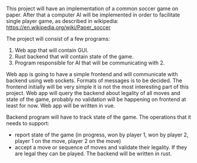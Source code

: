 This project will have an implementation of a common soccer game on paper. After that a computer AI will be implemented in order to facilitate single player game, as described in wikipedia:
https://en.wikipedia.org/wiki/Paper_soccer

The project will consist of a few programs:
1. Web app that will contain GUI.
2. Rust backend that will contain state of the game.
3. Program responsible for AI that will be communicating with 2.

Web app is going to have a simple frontend and will communicate with backend using web sockets. Formats of messages is to be decided. The frontend initially will be very simple it is not the most interesting part of this project. Web app will query the backend about legality of all moves and state of the game, probably no validation will be happening on frontend at least for now.
Web app will be written in vue.

Backend program will have to track state of the game. The operations that it needs to support:
- report state of the game (in progress, won by player 1, won by player 2, player 1 on the move, player 2 on the move)
- accept a move or sequence of moves and validate their legality. If they are legal they can be played.
The backend will be written in rust.